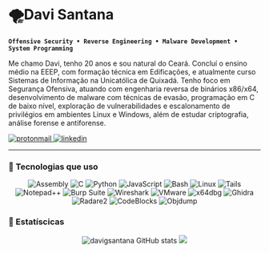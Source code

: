 # 🌪️Davi Santana

**`Offensive Security • Reverse Engineering • Malware Development • System Programming`**

Me chamo Davi, tenho 20 anos e sou natural do Ceará. Concluí o ensino médio na EEEP, com formação técnica em Edificações, e atualmente curso Sistemas de Informação na Unicatólica de Quixadá. Tenho foco em Segurança Ofensiva, atuando com engenharia reversa de binários x86/x64, desenvolvimento de malware com técnicas de evasão, programação em C de baixo nível, exploração de vulnerabilidades e escalonamento de privilégios em ambientes Linux e Windows, além de estudar criptografia, análise forense e antiforense.

<a href="mailto:cyberdgsecurity20@proton.me" target="_blank">
  <img alt="protonmail" src="https://img.shields.io/badge/ProtonMail-6D4AFF?style=for-the-badge&logo=protonmail&logoColor=white" />
</a>

<a href="https://www.linkedin.com/in/davisantanadev/" target="_blank">
  <img alt="linkedin" src="https://img.shields.io/badge/LinkedIn-0077B5?style=for-the-badge&logo=linkedin&logoColor=white" />
</a>

---

<!-- Badges e Skills -->
### 👾 Tecnologias que uso
<div align="center">
  <p>
    <img alt="Assembly" src="https://img.shields.io/badge/x86/x64%20Assembly-grey?style=for-the-badge&logo=nasm&logoColor=white" />
    <img alt="C" src="https://img.shields.io/badge/C-00599C?style=for-the-badge&logo=c&logoColor=white" />
    <img alt="Python" src="https://img.shields.io/badge/Python-FFD43B?style=for-the-badge&logo=python&logoColor=blue" />
    <img alt="JavaScript" src="https://img.shields.io/badge/JavaScript-323330?style=for-the-badge&logo=javascript&logoColor=F7DF1E" />
    <img alt="Bash" src="https://img.shields.io/badge/Bash-121011?style=for-the-badge&logo=gnubash&logoColor=white" />
    <img alt="Linux" src="https://img.shields.io/badge/Linux-FCC624?style=for-the-badge&logo=linux&logoColor=black" />
    <img alt="Tails" src="https://img.shields.io/badge/Tails-56347C?style=for-the-badge&logo=tails&logoColor=white" />
    <img alt="Notepad++" src="https://img.shields.io/badge/Notepad++-90E59A?style=for-the-badge&logo=notepadplusplus&logoColor=black" />
    <img alt="Burp Suite" src="https://img.shields.io/badge/Burp%20Suite-FF6633?style=for-the-badge&logo=burpsuite&logoColor=white" />
    <img alt="Wireshark" src="https://img.shields.io/badge/Wireshark-1679A7?style=for-the-badge&logo=wireshark&logoColor=white" />
    <img alt="VMware" src="https://img.shields.io/badge/VMware-231f20?style=for-the-badge&logo=VMware&logoColor=white" />
    <img alt="x64dbg" src="https://img.shields.io/badge/x64dbg-333333?style=for-the-badge&logoColor=white" />
    <img alt="Ghidra" src="https://img.shields.io/badge/Ghidra-BB0000?style=for-the-badge&logo=ghidra&logoColor=white" />
    <img alt="Radare2" src="https://img.shields.io/badge/Radare2-000000?style=for-the-badge&logoColor=white" />
    <img alt="CodeBlocks" src="https://img.shields.io/badge/Code::Blocks-000000?style=for-the-badge&logoColor=white" />
    <img alt="Objdump" src="https://img.shields.io/badge/Objdump-555555?style=for-the-badge&logoColor=white" />
  </p>
</div>

### 👾 Estatíscicas
<p align="center" height="200">
  <img src="https://github-readme-stats.vercel.app/api?username=davigsantana&show_icons=true&theme=tokyonight" alt="davigsantana GitHub stats"/>
  <img src="https://github-readme-stats.vercel.app/api/top-langs/?username=davigsantana&theme=tokyonight"/>
</p>
